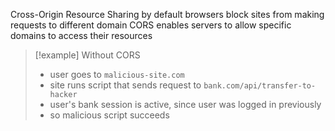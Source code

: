 Cross-Origin Resource Sharing 
by default browsers block sites from making requests to different domain
CORS enables servers to allow specific domains to access their resources
> [!example] Without CORS
> - user goes to `malicious-site.com`
> - site runs script that sends request to `bank.com/api/transfer-to-hacker`
> - user's bank session is active, since user was logged in previously
> - so malicious script succeeds

